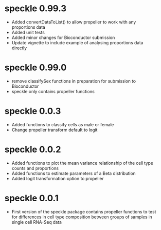 # speckle 0.99.3
* Added convertDataToList() to allow propeller to work with any proportions data
* Added unit tests
* Added minor changes for Bioconductor submission
* Update vignette to include example of analysing proportions data directly

# speckle 0.99.0 
* remove classifySex functions in preparation for submission to Bioconductor
* speckle only contains propeller functions

# speckle 0.0.3
* Added functions to classify cells as male or female
* Change propeller transform default to logit

# speckle 0.0.2
* Added functions to plot the mean variance relationship of the cell type
counts and proportions
* Added functions to estimate parameters of a Beta distribution 
* Added logit transformation option to propeller

# speckle 0.0.1

* First version of the speckle package contains propeller functions to test for
differences in cell type composition between groups of samples in single cell
RNA-Seq data

